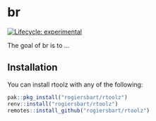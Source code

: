 # br

<!-- badges: start -->
[![Lifecycle: experimental](https://img.shields.io/badge/lifecycle-experimental-orange.svg)](https://www.tidyverse.org/lifecycle/#experimental)
<!-- badges: end -->

The goal of br is to ...

## Installation

You can install rtoolz with any of the following:

``` r
pak::pkg_install("rogiersbart/rtoolz")
renv::install("rogiersbart/rtoolz")
remotes::install_github("rogiersbart/rtoolz")
```
